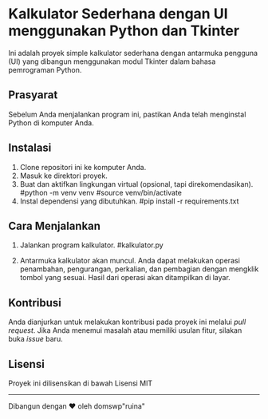 # Kalkulator Sederhana dengan UI menggunakan Python dan Tkinter

Ini adalah proyek simple kalkulator sederhana dengan antarmuka pengguna (UI) yang dibangun menggunakan modul Tkinter dalam bahasa pemrograman Python.

## Prasyarat

Sebelum Anda menjalankan program ini, pastikan Anda telah menginstal Python di komputer Anda.

## Instalasi

1. Clone repositori ini ke komputer Anda.
2. Masuk ke direktori proyek.  
3. Buat dan aktifkan lingkungan virtual (opsional, tapi direkomendasikan).
    #python -m venv venv
    #source venv/bin/activate
5. Instal dependensi yang dibutuhkan.
   #pip install -r requirements.txt


## Cara Menjalankan

1. Jalankan program kalkulator.
    #kalkulator.py

2. Antarmuka kalkulator akan muncul. Anda dapat melakukan operasi penambahan, pengurangan, perkalian, dan pembagian dengan mengklik tombol yang sesuai. Hasil dari operasi akan ditampilkan di layar.

## Kontribusi

Anda dianjurkan untuk melakukan kontribusi pada proyek ini melalui _pull request_. Jika Anda menemui masalah atau memiliki usulan fitur, silakan buka _issue_ baru.

## Lisensi

Proyek ini dilisensikan di bawah Lisensi MIT

---
Dibangun dengan ❤️ oleh domswp"ruina"



